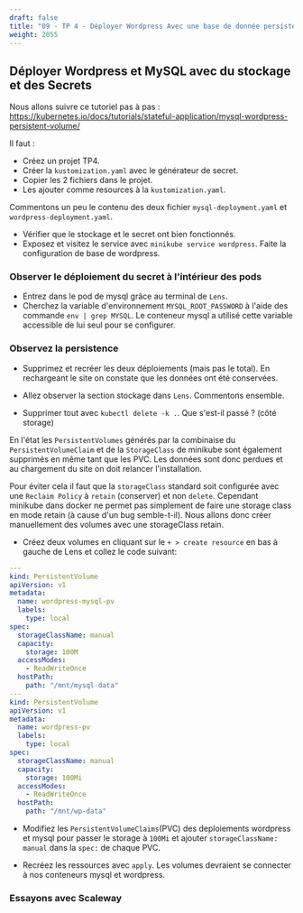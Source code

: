 ```yaml
---
draft: false
title: "09 - TP 4 - Déployer Wordpress Avec une base de donnée persistente"
weight: 2055
---
```


## Déployer Wordpress et MySQL avec du stockage et des Secrets

Nous allons suivre ce tutoriel pas à pas : https://kubernetes.io/docs/tutorials/stateful-application/mysql-wordpress-persistent-volume/

Il faut :
- Créez un projet TP4.
- Créer la `kustomization.yaml` avec le générateur de secret.
- Copier les 2 fichiers dans le projet.
- Les ajouter comme resources à la `kustomization.yaml`.

Commentons un peu le contenu des deux fichier `mysql-deployment.yaml` et `wordpress-deployment.yaml`.

- Vérifier que le stockage et le secret ont bien fonctionnés.
- Exposez et visitez le service avec `minikube service wordpress`. Faite la configuration de base de wordpress.

### Observer le déploiement du secret à l'intérieur des pods

- Entrez dans le pod de mysql grâce au terminal de `Lens`.
- Cherchez la variable d'environnement `MYSQL_ROOT_PASSWORD` à l'aide des commande `env | grep MYSQL`. Le conteneur mysql a utilisé cette variable accessible de lui seul pour se configurer.

### Observez la persistence

- Supprimez et recréer les deux déploiements (mais pas le total). En rechargeant le site on constate que les données ont été conservées.

- Allez observer la section stockage dans `Lens`. Commentons ensemble.

- Supprimer tout avec `kubectl delete -k .`. Que s'est-il passé ? (côté storage)

En l'état les `PersistentVolumes` générés par la combinaise du `PersistentVolumeClaim` et de la `StorageClass` de minikube sont également supprimés en même tant que les PVC. Les données sont donc perdues et au chargement du site on doit relancer l'installation.

Pour éviter cela il faut que la `storageClass` standard soit configurée avec une `Reclaim Policy` à `retain` (conserver) et non `delete`. Cependant minikube dans docker ne permet pas simplement de faire une storage class en mode retain (à cause d'un bug semble-t-il). Nous allons donc créer manuellement des volumes avec une storageClass retain.

- Créez deux volumes en cliquant sur le `+ > create resource` en bas à gauche de Lens et collez le code suivant:

```yaml
---
kind: PersistentVolume
apiVersion: v1
metadata:
  name: wordpress-mysql-pv
  labels:
    type: local
spec:
  storageClassName: manual
  capacity:
    storage: 100M
  accessModes:
    - ReadWriteOnce
  hostPath:
    path: "/mnt/mysql-data"
---
kind: PersistentVolume
apiVersion: v1
metadata:
  name: wordpress-pv
  labels:
    type: local
spec:
  storageClassName: manual
  capacity:
    storage: 100Mi
  accessModes:
    - ReadWriteOnce
  hostPath:
    path: "/mnt/wp-data"
```

- Modifiez les `PersistentVolumeClaims`(PVC) des deploiements wordpress et mysql pour passer le storage à `100Mi` et ajouter `storageClassName: manual` dans la `spec:` de chaque PVC.

- Recréez les ressources avec `apply`. Les volumes devraient se connecter à nos conteneurs mysql et wordpress.

### Essayons avec Scaleway



<!-- - https://cloud.google.com/kubernetes-engine/docs/tutorials/persistent-disk/
- https://github.com/GoogleCloudPlatform/kubernetes-workshops/blob/master/state/local.md
- https://github.com/kubernetes/examples/blob/master/staging/persistent-volume-provisioning/README.md -->

<!-- TODO: add configmap for wordpress ou alors tp mysql avec configmaps -->

